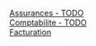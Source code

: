 [Assurances - TODO](assurances.md)  
[Comptabilite - TODO](comptabilite.md)  
[Facturation](facturation.md)